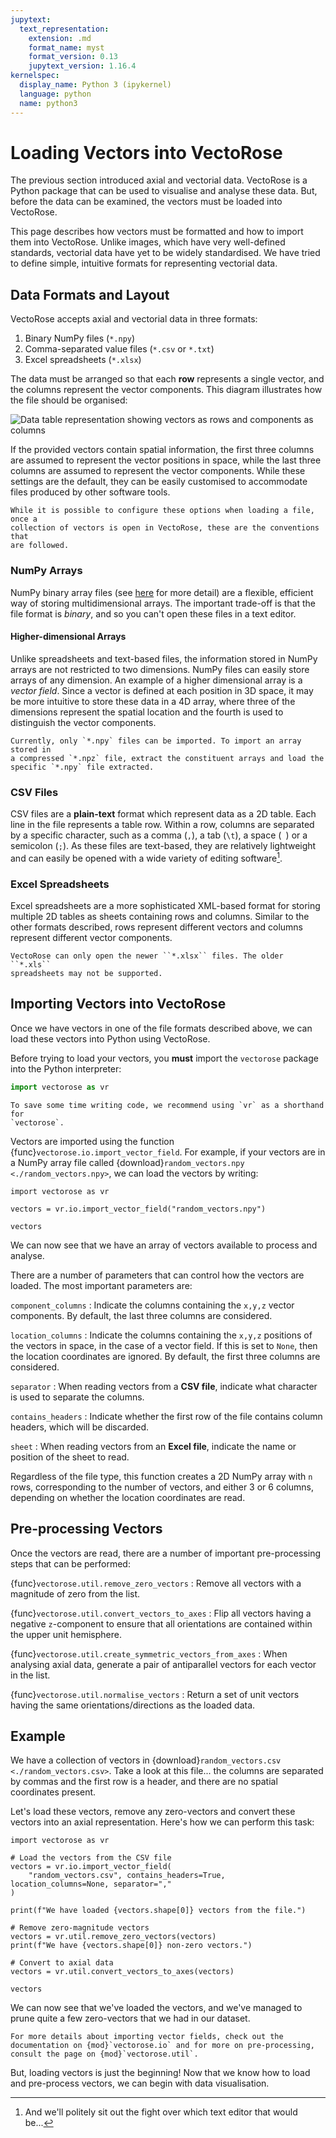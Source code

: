 ```yaml
---
jupytext:
  text_representation:
    extension: .md
    format_name: myst
    format_version: 0.13
    jupytext_version: 1.16.4
kernelspec:
  display_name: Python 3 (ipykernel)
  language: python
  name: python3
---
```


# Loading Vectors into VectoRose

The previous section introduced axial and vectorial data. VectoRose is a
Python package that can be used to visualise and analyse these data. But,
before the data can be examined, the vectors must be loaded into VectoRose.

This page describes how vectors must be formatted and how to import them
into VectoRose. Unlike images, which have very well-defined standards,
vectorial data have yet to be widely standardised. We have tried to define
simple, intuitive formats for representing vectorial data.

## Data Formats and Layout

VectoRose accepts axial and vectorial data in three formats:
1. Binary NumPy files (`*.npy`)
2. Comma-separated value files (`*.csv` or `*.txt`)
3. Excel spreadsheets (`*.xlsx`)

The data must be arranged so that each **row** represents a single vector,
and the columns represent the vector components. This diagram illustrates
how the file should be organised:

![Data table representation showing vectors as rows and
components as columns](assets/data_format/VectorFormatting.png)

If the provided vectors contain spatial information, the first three
columns are assumed to represent the vector positions in space, while the
last three columns are assumed to represent the vector components. While
these settings are the default, they can be easily customised to
accommodate files produced by other software tools.

```{attention}
While it is possible to configure these options when loading a file, once a
collection of vectors is open in VectoRose, these are the conventions that
are followed.
```

### NumPy Arrays

NumPy binary array files (see
[here](https://numpy.org/doc/stable/reference/generated/numpy.lib.format.html)
for more detail) are a flexible, efficient way of storing multidimensional
arrays. The important trade-off is that the file format is *binary*, and so
you can't open these files in a text editor.

#### Higher-dimensional Arrays

Unlike spreadsheets and text-based files, the information stored in NumPy
arrays are not restricted to two dimensions. NumPy files can easily store
arrays of any dimension. An example of a higher dimensional array is a
*vector field*. Since a vector is defined at each position in 3D space, it
may be more intuitive to store these data in a 4D array, where three of the
dimensions represent the spatial location and the fourth is used to
distinguish the vector components.

```{warning}
Currently, only `*.npy` files can be imported. To import an array stored in
a compressed `*.npz` file, extract the constituent arrays and load the
specific `*.npy` file extracted.
```

### CSV Files

CSV files are a **plain-text** format which represent data as a 2D table.
Each line in the file represents a table row. Within a row, columns are
separated by a specific character, such as a comma (`,`), a tab (`\t`), a
space (` `) or a semicolon (`;`). As these files are text-based, they are
relatively lightweight and can easily be opened with a wide variety of
editing software[^text-editors].

### Excel Spreadsheets

Excel spreadsheets are a more sophisticated XML-based format for storing
multiple 2D tables as sheets containing rows and columns. Similar to the
other formats described, rows represent different vectors and columns
represent different vector components.

```{warning}
VectoRose can only open the newer ``*.xlsx`` files. The older ``*.xls``
spreadsheets may not be supported.
```

## Importing Vectors into VectoRose

Once we have vectors in one of the file formats described above, we can
load these vectors into Python using VectoRose.

Before trying to load your vectors, you **must** import the `vectorose`
package into the Python interpreter:

```python
import vectorose as vr
```

```{tip}
To save some time writing code, we recommend using `vr` as a shorthand for
`vectorose`.
```

Vectors are imported using the function
{func}`vectorose.io.import_vector_field`. For example, if your vectors are
in a NumPy array file called {download}`random_vectors.npy
<./random_vectors.npy>`, we can load the vectors
by writing:

```{code-cell} ipython3
import vectorose as vr

vectors = vr.io.import_vector_field("random_vectors.npy")

vectors
```

We can now see that we have an array of vectors available to process and
analyse.

There are a number of parameters that can control how the vectors are
loaded. The most important parameters are:

`component_columns`
: Indicate the columns containing the `x,y,z` vector 
  components. By default, the last three columns are considered.

`location_columns`
: Indicate the columns containing the `x,y,z`
  positions of the vectors in space, in the case of a vector field. If this 
  is set to `None`, then the location coordinates are ignored. By default,
  the first three columns are considered.

`separator`
: When reading vectors from a **CSV file**, indicate what
  character is used to separate the columns.

`contains_headers`
: Indicate whether the first row of the file contains
  column headers, which will be discarded.

`sheet`
: When reading vectors from an **Excel file**, indicate the name
  or position of the sheet to read.

Regardless of the file type, this function creates a 2D NumPy array with
`n` rows, corresponding to the number of vectors, and either 3 or 6
columns, depending on whether the location coordinates are read.

## Pre-processing Vectors

Once the vectors are read, there are a number of important pre-processing
steps that can be performed:

{func}`vectorose.util.remove_zero_vectors`
: Remove all vectors with a magnitude of zero from the list.

{func}`vectorose.util.convert_vectors_to_axes`
: Flip all vectors having a negative `z`-component to ensure that all
  orientations are contained within the upper unit hemisphere.

{func}`vectorose.util.create_symmetric_vectors_from_axes`
: When analysing axial data, generate a pair of antiparallel vectors for 
  each vector in the list.

{func}`vectorose.util.normalise_vectors`
: Return a set of unit vectors having the same orientations/directions as
  the loaded data.

## Example

We have a collection of vectors in {download}`random_vectors.csv <./random_vectors.csv>`.
Take a look at this file... the columns are separated by commas and the
first row is a header, and there are no spatial
coordinates present.

Let's load these vectors, remove any zero-vectors and convert these vectors
into an axial representation. Here's how we can perform this task:

```{code-cell} ipython3
import vectorose as vr

# Load the vectors from the CSV file
vectors = vr.io.import_vector_field(
    "random_vectors.csv", contains_headers=True, location_columns=None, separator=","
)

print(f"We have loaded {vectors.shape[0]} vectors from the file.")

# Remove zero-magnitude vectors
vectors = vr.util.remove_zero_vectors(vectors)
print(f"We have {vectors.shape[0]} non-zero vectors.")

# Convert to axial data
vectors = vr.util.convert_vectors_to_axes(vectors)

vectors
```

We can now see that we've loaded the vectors, and we've managed to prune
quite a few zero-vectors that we had in our dataset.

```{seealso}
For more details about importing vector fields, check out the
documentation on {mod}`vectorose.io` and for more on pre-processing,
consult the page on {mod}`vectorose.util`.
```

But, loading vectors is just the beginning! Now that we know how to load
and pre-process vectors, we can begin with data visualisation.

[^text-editors]: And we'll politely sit out the fight over which text
editor that would be...
